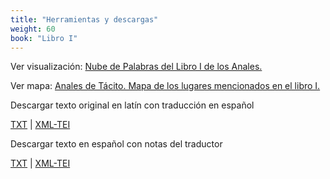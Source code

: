 ```yaml
---
title: "Herramientas y descargas"
weight: 60
book: "Libro I"
---
```

Ver visualización: [Nube de Palabras del Libro I de los Anales.](https://corpusabierto.com/visualizaciones/anales-de-tacito/)

Ver mapa: [Anales de Tácito. Mapa de los lugares mencionados en el libro I.](https://corpusabierto.com/mapas/anales-de-tacito/)

Descargar texto original en latín con traducción en español

<a href="/libros/anales-de-tacito/formatos/lib-i/txt/libro-i-latin.txt" target="_blank">TXT</a> | <a href="#" target="_blank">XML-TEI</a>

Descargar texto en español con notas del traductor

<a href="/libros/anales-de-tacito/formatos/lib-i/txt/lib-i-es-texto-y-notas.txt" target="_blank">TXT</a> | <a href="#" target="_blank">XML-TEI</a>


